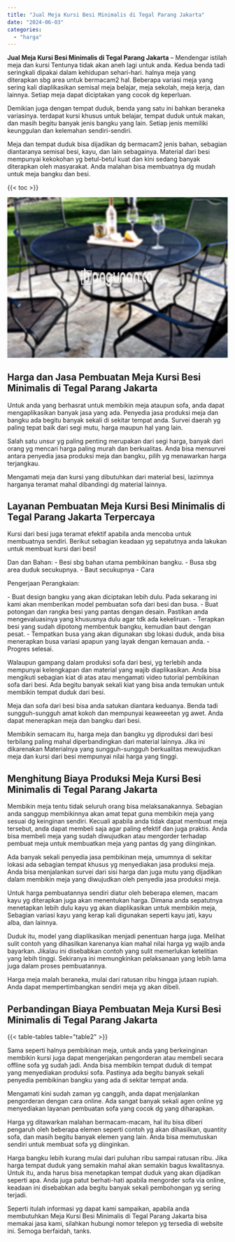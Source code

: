 ```yaml
---
title: "Jual Meja Kursi Besi Minimalis di Tegal Parang Jakarta"
date: "2024-06-03"
categories: 
  - "harga"
---
```


**Jual Meja Kursi Besi Minimalis di Tegal Parang Jakarta** – Mendengar istilah meja dan kursi Tentunya tidak akan aneh lagi untuk anda. Kedua benda tadi seringkali dipakai dalam kehidupan sehari-hari. halnya meja yang diterapkan sbg area untuk bermacam2 hal. Beberapa variasi meja yang sering kali diaplikasikan semisal meja belajar, meja sekolah, meja kerja, dan lainnya. Setiap meja dapat diciptakan yang cocok dg keperluan.

Demikian juga dengan tempat duduk, benda yang satu ini bahkan beraneka variasinya. terdapat kursi khusus untuk belajar, tempat duduk untuk makan, dan masih begitu banyak jenis bangku yang lain. Setiap jenis memiliki keunggulan dan kelemahan sendiri-sendiri.

Meja dan tempat duduk bisa dijadikan dg bermacam2 jenis bahan, sebagian diantaranya semisal besi, kayu, dan lain sebagainya. Material dari besi mempunyai kekokohan yg betul-betul kuat dan kini sedang banyak diterapkan oleh masyarakat. Anda malahan bisa membuatnya dg mudah untuk meja bangku dan besi.

{{< toc >}}

![Jual Meja Kursi Besi Minimalis di Tegal Parang Jakarta](/images/jual-meja-besi-murah27.png)

## Harga dan Jasa Pembuatan Meja Kursi Besi Minimalis di Tegal Parang Jakarta

Untuk anda yang berhasrat untuk membikin meja ataupun sofa, anda dapat mengaplikasikan banyak jasa yang ada. Penyedia jasa produksi meja dan bangku ada begitu banyak sekali di sekitar tempat anda. Survei daerah yg paling tepat baik dari segi mutu, harga maupun hal yang lain.

Salah satu unsur yg paling penting merupakan dari segi harga, banyak dari orang yg mencari harga paling murah dan berkualitas. Anda bisa mensurvei antara penyedia jasa produksi meja dan bangku, pilih yg menawarkan harga terjangkau.

Mengamati meja dan kursi yang dibutuhkan dari material besi, lazimnya harganya teramat mahal dibandingi dg material lainnya.

## Layanan Pembuatan Meja Kursi Besi Minimalis di Tegal Parang Jakarta Terpercaya

Kursi dari besi juga teramat efektif apabila anda mencoba untuk membuatnya sendiri. Berikut sebagian keadaan yg sepatutnya anda lakukan untuk membuat kursi dari besi!

Dan dan Bahan: - Besi sbg bahan utama pembikinan bangku. - Busa sbg area duduk secukupnya. - Baut secukupnya - Cara

Pengerjaan Perangkaian:

\- Buat design bangku yang akan diciptakan lebih dulu. Pada sekarang ini kami akan memberikan model pembuatan sofa dari besi dan busa. - Buat potongan dan rangka besi yang pantas dengan desain. Pastikan anda mengevaluasinya yang khususnya dulu agar tdk ada kekeliruan. - Terapkan besi yang sudah dipotong membentuk bangku, kemudian baut dengan pesat. - Tempatkan busa yang akan digunakan sbg lokasi duduk, anda bisa menerapkan busa variasi apapun yang layak dengan kemauan anda. - Progres selesai.

Walaupun gampang dalam produksi sofa dari besi, yg terlebih anda mempunyai kelengkapan dan material yang wajib diaplikasikan. Anda bisa mengikuti sebagian kiat di atas atau mengamati video tutorial pembikinan sofa dari besi. Ada begitu banyak sekali kiat yang bisa anda temukan untuk membikin tempat duduk dari besi.

Meja dan sofa dari besi bisa anda satukan diantara keduanya. Benda tadi sungguh-sungguh amat kokoh dan mempunyai keaweeetan yg awet. Anda dapat menerapkan meja dan bangku dari besi.

Membikin semacam itu, harga meja dan bangku yg diproduksi dari besi terbilang paling mahal diperbandingkan dari material lainnya. Jika ini dikarenakan Materialnya yang sungguh-sungguh berkualitas mewujudkan meja dan kursi dari besi mempunyai nilai harga yang tinggi.

## Menghitung Biaya Produksi Meja Kursi Besi Minimalis di Tegal Parang Jakarta

Membikin meja tentu tidak seluruh orang bisa melaksanakannya. Sebagian anda sanggup membikinnya akan amat tepat guna membikin meja yang sesuai dg keinginan sendiri. Kecuali apabila anda tidak dapat membuat meja tersebut, anda dapat membeli saja agar paling efektif dan juga praktis. Anda bisa membeli meja yang sudah diwujudkan atau mengorder terhadap pembuat meja untuk membuatkan meja yang pantas dg yang diinginkan.

Ada banyak sekali penyedia jasa pembikinan meja, umumnya di sekitar lokasi ada sebagian tempat khusus yg menyediakan jasa produksi meja. Anda bisa menjalankan survei dari sisi harga dan juga mutu yang dijadikan dalam membikin meja yang diwujudkan oleh penyedia jasa produksi meja.

Untuk harga pembuatannya sendiri diatur oleh beberapa elemen, macam kayu yg diterapkan juga akan menentukan harga. Dimana anda sepatutnya menetapkan lebih dulu kayu yg akan diaplikasikan untuk membikin meja, Sebagian variasi kayu yang kerap kali digunakan seperti kayu jati, kayu alba, dan lainnya.

Duduk itu, model yang diaplikasikan menjadi penentuan harga juga. Melihat sulit contoh yang dihasilkan karenanya kian mahal nilai harga yg wajib anda bayarkan. Jikalau ini disebabkan contoh yang sulit memerlukan ketelitian yang lebih tinggi. Sekiranya ini memungkinkan pelaksanaan yang lebih lama juga dalam proses pembuatannya.

Harga meja malah beraneka, mulai dari ratusan ribu hingga jutaan rupiah. Anda dapat mempertimbangkan sendiri meja yg akan dibeli.

## Perbandingan Biaya Pembuatan Meja Kursi Besi Minimalis di Tegal Parang Jakarta

{{< table-tables table="table2" >}}

Sama seperti halnya pembikinan meja, untuk anda yang berkeinginan membikin kursi juga dapat mengerjakan pengorderan atau membeli secara offline sofa yg sudah jadi. Anda bisa membikin tempat duduk di tempat yang menyediakan produksi sofa. Pastinya ada begitu banyak sekali penyedia pembikinan bangku yang ada di sekitar tempat anda.

Mengamati kini sudah zaman yg canggih, anda dapat menjalankan pengorderan dengan cara online. Ada sangat banyak sekali agen online yg menyediakan layanan pembuatan sofa yang cocok dg yang diharapkan.

Harga yg ditawarkan malahan bermacam-macam, hal itu bisa diberi pengaruh oleh beberapa elemen seperti contoh yg akan dihasilkan, quantity sofa, dan masih begitu banyak elemen yang lain. Anda bisa memutuskan sendiri untuk membuat sofa yg diinginkan.

Harga bangku lebih kurang mulai dari puluhan ribu sampai ratusan ribu. Jika harga tempat duduk yang semakin mahal akan semakin bagus kwalitasnya. Untuk itu, anda harus bisa menetapkan tempat duduk yang akan dijadikan seperti apa. Anda juga patut berhati-hati apabila mengorder sofa via online, keadaan ini disebabkan ada begitu banyak sekali pembohongan yg sering terjadi.

Seperti itulah informasi yg dapat kami sampaikan, apabila anda membutuhkan Meja Kursi Besi Minimalis di Tegal Parang Jakarta bisa memakai jasa kami, silahkan hubungi nomor telepon yg tersedia di website ini. Semoga berfaidah, tanks.
